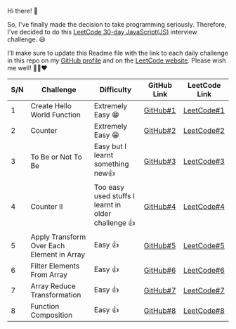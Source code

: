 Hi there! 👋

So, I've finally made the decision to take programming seriously. Therefore, I've decided to do this [LeetCode 30-day JavaScript(JS)](https://leetcode.com/studyplan/30-days-of-javascript/) interview challenge. 😃

I'll make sure to update this Readme file with the link to each daily challenge in this repo on my [GitHub profile](https://github.com/ayatullahkhalid) and on the [LeetCode website](https://leetcode.com/problemset/all/?page=1&sorting=W3sic29ydE9yZGVyIjoiQVNDRU5ESU5HIiwib3JkZXJCeSI6IkZST05URU5EX0lEIn1d). 
Please wish me well! 🌟😊❤️

| S/N | Challenge                                  | Difficulty                                          | GitHub Link                                                                                                         | LeetCode Link                                                                                       |
| --- | ------------------------------------------ | --------------------------------------------------- | ------------------------------------------------------------------------------------------------------------------- | --------------------------------------------------------------------------------------------------- |
| 1   | Create Hello World Function                | Extremely Easy 😁                                   | [GitHub#1](https://github.com/ayatullahkhalid/30-Days-of-JS/blob/main/1.%20createHelloWorldFunction.js)             | [LeetCode#1](https://leetcode.com/problems/create-hello-world-function/description/)                |
| 2   | Counter                                    | Extremely Easy 😁                                   | [GitHub#2](https://github.com/ayatullahkhalid/30-Days-of-JS/blob/main/2.%20counter.js)                              | [LeetCode#2](https://leetcode.com/problems/counter/description/)                                    |
| 3   | To Be or Not To Be                         | Easy but I learnt something new👍                   | [GitHub#3](https://github.com/ayatullahkhalid/30-Days-of-JS/blob/main/3.%20toBeOrNotToBe.js)                        | [LeetCode#3](https://leetcode.com/problems/to-be-or-not-to-be/description/)                         |
| 4   | Counter II                                 | Too easy used stuffs I learnt in older challenge 👍 | [GitHub#4](https://github.com/ayatullahkhalid/30-Days-of-JS/blob/main/4.%20counterII.js)                            | [LeetCode#4](https://leetcode.com/problems/counter-ii/description/)                                 |
| 5   | Apply Transform Over Each Element in Array | Easy 👍                                             | [GitHub#5](https://github.com/ayatullahkhalid/30-Days-of-JS/blob/main/5.%20applyTransformOverEachElementInArray.js) | [LeetCode#5](https://leetcode.com/problems/apply-transform-over-each-element-in-array/description/) |
| 6   | Filter Elements From Array                 | Easy 👍                                             | [GitHub#6](https://github.com/ayatullahkhalid/30-Days-of-JS/blob/main/6.%20filterElementsFromArray.js)              | [LeetCode#6](https://leetcode.com/problems/filter-elements-from-array/description/)                 |
| 7   | Array Reduce Transformation                | Easy 👍                                             | [GitHub#7](https://github.com/ayatullahkhalid/30-Days-of-JS/blob/main/7.%20arrayReduceTransformation.js)            | [LeetCode#7](https://leetcode.com/problems/array-reduce-transformation/description/)                |
| 8   | Function Composition                       | Easy 👍                                             | [GitHub#8](https://github.com/ayatullahkhalid/30-Days-of-JS/blob/main/8.%20functionComposition.js)                  | [LeetCode#8](https://leetcode.com/problems/function-composition/description/)                       |

